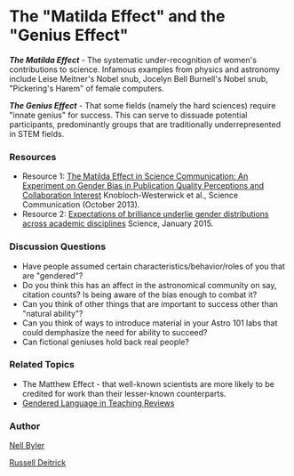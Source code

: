 # The "Matilda Effect" and the "Genius Effect"
***The Matilda Effect*** - The systematic under-recognition of women's contributions to science. Infamous examples from physics and astronomy include Leise Meitner's Nobel snub, Jocelyn Bell Burnell's Nobel snub, "Pickering's Harem" of female computers.

***The Genius Effect*** - That some fields (namely the hard sciences) require "innate genius" for success. This can serve to dissuade potential participants, predominantly groups that are traditionally underrepresented in STEM fields.

### Resources 

* Resource 1: [The Matilda Effect in Science Communication: An Experiment on Gender Bias in Publication Quality Perceptions and Collaboration Interest](http://scx.sagepub.com/content/35/5/603.full.pdf) Knobloch-Westerwick et al., Science Communication (October 2013).
* Resource 2: [Expectations of brilliance underlie gender distributions across academic disciplines](http://www.sciencemag.org/content/347/6219/262.full) Science, January 2015.

### Discussion Questions

* Have people assumed certain characteristics/behavior/roles of you that are "gendered"?
* Do you think this has an affect in the astronomical community on say, citation counts? Is being aware of the bias enough to combat it?
* Can you think of other things that are important to success other than "natural ability"?
* Can you think of ways to introduce material in your Astro 101 labs that could demphasize the need for ability to succeed?
* Can fictional geniuses hold back real people?

### Related Topics

* The Matthew Effect - that well-known scientists are more likely to be credited for work than their lesser-known counterparts.
* [Gendered Language in Teaching Reviews](http://benschmidt.org/profGender/)

### Author

[Nell Byler](http://staff.washington.edu/ebyler)

[Russell Deitrick](https://depts.washington.edu/astrobio/drupal/profiles/russell-deitrick)
